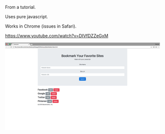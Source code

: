 From a tutorial. 

Uses pure javascript. 

Works in Chrome (issues in Safari).

https://www.youtube.com/watch?v=DIVfDZZeGxM

![](https://github.com/TutorialDoctor/Web-App-Designs/blob/master/BookMarker/images/screen.png?raw=true)
